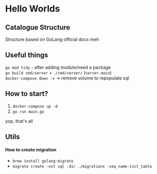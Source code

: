 # Hello Worlds

## Catalogue Structure
Structure based on GoLang official docs meh

## Useful things
`go mod tidy` - after adding module/need a package  
`go build cmd/server` + `./cmd/server/` (`server.main`)  
`docker-compose down -v` -> remove volume to repopulate sql

## How to start?
1. `docker-compose up -d`
2. `go run main.go`

yop, that's all

## Utils

#### How to create migration
- `brew install golang-migrate`  
- `migrate create -ext sql -dir ./migrations -seq name-init_table`